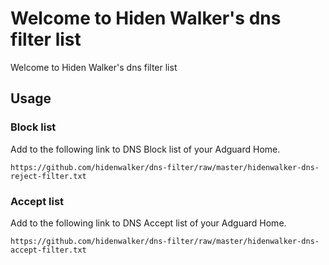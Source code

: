 # Welcome to Hiden Walker's dns filter list

Welcome to Hiden Walker's dns filter list

## Usage

### Block list
Add to the following link to DNS Block list of your Adguard Home.
```
https://github.com/hidenwalker/dns-filter/raw/master/hidenwalker-dns-reject-filter.txt
```

### Accept list
Add to the following link to DNS Accept list of your Adguard Home.
```
https://github.com/hidenwalker/dns-filter/raw/master/hidenwalker-dns-accept-filter.txt
```
